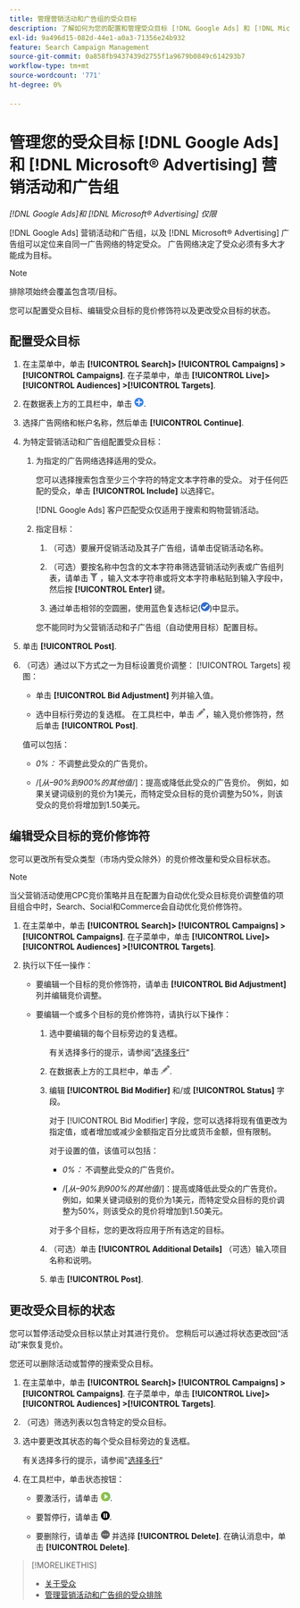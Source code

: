 ```yaml
---
title: 管理营销活动和广告组的受众目标
description: 了解如何为您的配置和管理受众目标 [!DNL Google Ads] 和 [!DNL Microsoft® Advertising] 营销活动和广告组。
exl-id: 9a496d15-082d-44e1-a0a3-71356e24b932
feature: Search Campaign Management
source-git-commit: 0a858fb9437439d2755f1a9679b0849c614293b7
workflow-type: tm+mt
source-wordcount: '771'
ht-degree: 0%

---
```


# 管理您的受众目标 [!DNL Google Ads] 和 [!DNL Microsoft® Advertising] 营销活动和广告组

*[!DNL Google Ads]和 [!DNL Microsoft® Advertising] 仅限*

[!DNL Google Ads] 营销活动和广告组，以及 [!DNL Microsoft® Advertising] 广告组可以定位来自同一广告网络的特定受众。 广告网络决定了受众必须有多大才能成为目标。

>[!NOTE]
>
>排除项始终会覆盖包含项/目标。

您可以配置受众目标、编辑受众目标的竞价修饰符以及更改受众目标的状态。

## 配置受众目标

1. 在主菜单中，单击 **[!UICONTROL Search]> [!UICONTROL Campaigns] >[!UICONTROL Campaigns]**. 在子菜单中，单击 **[!UICONTROL Live]> [!UICONTROL Audiences] >[!UICONTROL Targets]**.

1. 在数据表上方的工具栏中，单击 ![创建](/help/search-social-commerce/assets/add.png "创建").

1. 选择广告网络和帐户名称，然后单击 **[!UICONTROL Continue]**.

1. 为特定营销活动和广告组配置受众目标：

   1. 为指定的广告网络选择适用的受众。

      您可以选择搜索包含至少三个字符的特定文本字符串的受众。 对于任何匹配的受众，单击 **[!UICONTROL Include]** 以选择它。

      [!DNL Google Ads] 客户匹配受众仅适用于搜索和购物营销活动。

   1. 指定目标：

      1. （可选）要展开促销活动及其子广告组，请单击促销活动名称。

      1. （可选）要按名称中包含的文本字符串筛选营销活动列表或广告组列表，请单击 ![筛选](/help/search-social-commerce/assets/filter.png "筛选") ，输入文本字符串或将文本字符串粘贴到输入字段中，然后按 **[!UICONTROL Enter]** 键。

      1. 通过单击相邻的空圆圈，使用蓝色复选标记(![选择](/help/search-social-commerce/assets/include.png "选择"))中显示。

      您不能同时为父营销活动和子广告组（自动使用目标）配置目标。

1. 单击 **[!UICONTROL Post]**.

1. （可选）通过以下方式之一为目标设置竞价调整： [!UICONTROL Targets] 视图：

   * 单击 **[!UICONTROL Bid Adjustment]** 列并输入值。

   * 选中目标行旁边的复选框。 在工具栏中，单击 ![编辑](/help/search-social-commerce/assets/edit.png "编辑")，输入竞价修饰符，然后单击 **[!UICONTROL Post]**.

   值可以包括：

   * *0%：* 不调整此受众的广告竞价。

   * /[*从–90%到900%的其他值*/]：提高或降低此受众的广告竞价。 例如，如果关键词级别的竞价为1美元，而特定受众目标的竞价调整为50%，则该受众的竞价将增加到1.50美元。

## 编辑受众目标的竞价修饰符

您可以更改所有受众类型（市场内受众除外）的竞价修改量和受众目标状态。

>[!NOTE]
>
>当父营销活动使用CPC竞价策略并且在配置为自动优化受众目标竞价调整值的项目组合中时，Search、Social和Commerce会自动优化竞价修饰符。

1. 在主菜单中，单击 **[!UICONTROL Search]> [!UICONTROL Campaigns] >[!UICONTROL Campaigns]**. 在子菜单中，单击 **[!UICONTROL Live]> [!UICONTROL Audiences] >[!UICONTROL Targets]**.

1. 执行以下任一操作：

   * 要编辑一个目标的竞价修饰符，请单击 **[!UICONTROL Bid Adjustment]** 列并编辑竞价调整。

   * 要编辑一个或多个目标的竞价修饰符，请执行以下操作：

      1. 选中要编辑的每个目标旁边的复选框。

         有关选择多行的提示，请参阅&quot;[选择多行](/help/search-social-commerce/common-tasks/navigation-editing-selection/multiple-rows-select.md)“

      1. 在数据表上方的工具栏中，单击 ![编辑](/help/search-social-commerce/assets/edit.png "编辑").

      1. 编辑 **[!UICONTROL Bid Modifier]** 和/或 **[!UICONTROL Status]** 字段。

         对于 [!UICONTROL Bid Modifier] 字段，您可以选择将现有值更改为指定值，或者增加或减少金额指定百分比或货币金额，但有限制。

         对于设置的值，该值可以包括：

         * *0%：* 不调整此受众的广告竞价。

         * /[*从–90%到900%的其他值*/]：提高或降低此受众的广告竞价。 例如，如果关键词级别的竞价为1美元，而特定受众目标的竞价调整为50%，则该受众的竞价将增加到1.50美元。

         对于多个目标，您的更改将应用于所有选定的目标。

      1. （可选）单击 **[!UICONTROL Additional Details]** （可选）输入项目名称和说明。

      1. 单击 **[!UICONTROL Post]**.

## 更改受众目标的状态

您可以暂停活动受众目标以禁止对其进行竞价。 您稍后可以通过将状态更改回“活动”来恢复竞价。

您还可以删除活动或暂停的搜索受众目标。

1. 在主菜单中，单击 **[!UICONTROL Search]> [!UICONTROL Campaigns] >[!UICONTROL Campaigns]**. 在子菜单中，单击 **[!UICONTROL Live]> [!UICONTROL Audiences] >[!UICONTROL Targets]**.

1. （可选）筛选列表以包含特定的受众目标。

1. 选中要更改其状态的每个受众目标旁边的复选框。

   有关选择多行的提示，请参阅&quot;[选择多行](/help/search-social-commerce/common-tasks/navigation-editing-selection/multiple-rows-select.md)“

1. 在工具栏中，单击状态按钮：

   * 要激活行，请单击 ![激活](/help/search-social-commerce/assets/activate.png "激活").

   * 要暂停行，请单击 ![暂停](/help/search-social-commerce/assets/pause.png "暂停").

   * 要删除行，请单击 ![更多操作](/help/search-social-commerce/assets/more.png "更多操作") 并选择 **[!UICONTROL Delete]**. 在确认消息中，单击 **[!UICONTROL Delete]**.

>[!MORELIKETHIS]
>
>* [关于受众](audience-about.md)
>* [管理营销活动和广告组的受众排除](/help/search-social-commerce/campaign-management/campaigns/audience-exclusions-manage.md)
